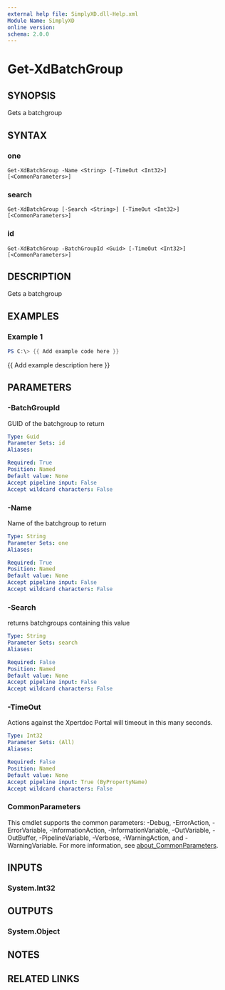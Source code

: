 ```yaml
---
external help file: SimplyXD.dll-Help.xml
Module Name: SimplyXD
online version:
schema: 2.0.0
---
```


# Get-XdBatchGroup

## SYNOPSIS
Gets a batchgroup

## SYNTAX

### one
```
Get-XdBatchGroup -Name <String> [-TimeOut <Int32>] [<CommonParameters>]
```

### search
```
Get-XdBatchGroup [-Search <String>] [-TimeOut <Int32>] [<CommonParameters>]
```

### id
```
Get-XdBatchGroup -BatchGroupId <Guid> [-TimeOut <Int32>] [<CommonParameters>]
```

## DESCRIPTION
Gets a batchgroup

## EXAMPLES

### Example 1
```powershell
PS C:\> {{ Add example code here }}
```

{{ Add example description here }}

## PARAMETERS

### -BatchGroupId
GUID of the batchgroup to return

```yaml
Type: Guid
Parameter Sets: id
Aliases:

Required: True
Position: Named
Default value: None
Accept pipeline input: False
Accept wildcard characters: False
```

### -Name
Name of the batchgroup to return

```yaml
Type: String
Parameter Sets: one
Aliases:

Required: True
Position: Named
Default value: None
Accept pipeline input: False
Accept wildcard characters: False
```

### -Search
returns batchgroups containing this value

```yaml
Type: String
Parameter Sets: search
Aliases:

Required: False
Position: Named
Default value: None
Accept pipeline input: False
Accept wildcard characters: False
```

### -TimeOut
Actions against the Xpertdoc Portal will timeout in this many seconds.

```yaml
Type: Int32
Parameter Sets: (All)
Aliases:

Required: False
Position: Named
Default value: None
Accept pipeline input: True (ByPropertyName)
Accept wildcard characters: False
```

### CommonParameters
This cmdlet supports the common parameters: -Debug, -ErrorAction, -ErrorVariable, -InformationAction, -InformationVariable, -OutVariable, -OutBuffer, -PipelineVariable, -Verbose, -WarningAction, and -WarningVariable. For more information, see [about_CommonParameters](http://go.microsoft.com/fwlink/?LinkID=113216).

## INPUTS

### System.Int32

## OUTPUTS

### System.Object
## NOTES

## RELATED LINKS
